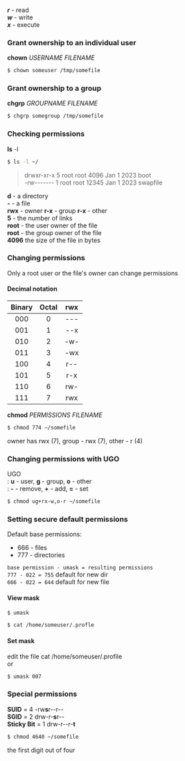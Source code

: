 **_r_** - read  
**_w_** - write  
**_x_** - execute

### Grant ownership to an individual user

**chown** _USERNAME_ _FILENAME_

```sh
$ chown someuser /tmp/somefile
```

### Grant ownership to a group

**chgrp** _GROUPNAME_ _FILENAME_

```sh
$ chgrp somegroup /tmp/somefile
```

### Checking permissions

**ls** -l

```sh
$ ls -l ~/
```

> drwxr-xr-x 5 root root 4096 Jan 1 2023 boot  
> -rw------- 1 root root 12345 Jan 1 2023 swapfile

**d** - a directory  
**-** - a file  
**rwx** - owner **r-x** - group **r-x** - other  
**5** - the number of links  
**root** - the user owner of the file  
**root** - the group owner of the file  
**4096** the size of the file in bytes

### Changing permissions

Only a root user or the file's owner can change permissions

#### Decimal notation

| Binary | Octal | rwx |
| :----: | :---: | :-: |
|  000   |   0   | --- |
|  001   |   1   | --x |
|  010   |   2   | -w- |
|  011   |   3   | -wx |
|  100   |   4   | r-- |
|  101   |   5   | r-x |
|  110   |   6   | rw- |
|  111   |   7   | rwx |

**chmod** _PERMISSIONS_ _FILENAME_

```sh
$ chmod 774 ~/somefile
```

owner has rwx (7), group - rwx (7), other - r (4)

### Changing permissions with UGO

UGO  
: **u** - user, **g** - group, **o** - other  
: **-** - remove, **+** - add, **=** - set

```sh
$ chmod ug+rx-w,o-r ~/somefile
```

### Setting secure default permissions

Default base permissions:

- 666 - files
- 777 - directories

`base permission - umask = resulting permissions`  
 `777 - 022 = 755` default for new dir  
 `666 - 022 = 644` default for new file

#### View mask

```sh
$ umask
```

```sh
$ cat /home/someuser/.profle
```

#### Set mask

edit the file cat /home/someuser/.profile  
or

```sh
$ umask 007
```

### Special permissions

**SUID** = 4 -rw**s**r--r--  
**SGID** = 2 drw-r-**s**r--  
**Sticky Bit** = 1 drw-r--r-**t**

```sh
$ chmod 4640 ~/somefile
```

the first digit out of four
